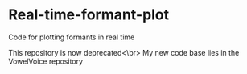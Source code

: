 # Real-time-formant-plot
Code for plotting formants in real time

This repository is now deprecated<\br>
My new code base lies in the VowelVoice repository
